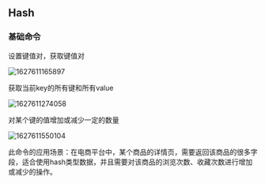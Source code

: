 

## Hash

### 基础命令

设置键值对，获取键值对

![1627611165897](E:\GithubNote\数据库\images/1627611165897.png)

获取当前key的所有键和所有value

![1627611274058](E:\GithubNote\数据库\images/1627611274058.png)

对某个键的值增加或减少一定的数量

![1627611550104](E:\GithubNote\数据库\images/1627611550104.png)

此命令的应用场景：在电商平台中，某个商品的详情页，需要返回该商品的很多字段，适合使用hash类型数据，并且需要对该商品的浏览次数、收藏次数进行增加或减少的操作。
